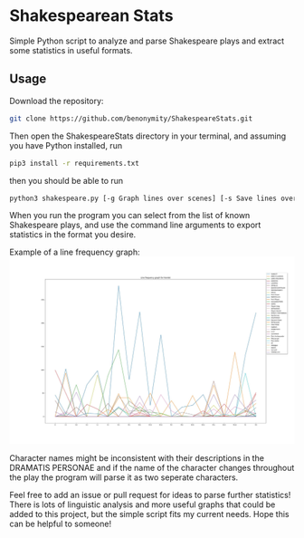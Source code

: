 # Shakespearean Stats
Simple Python script to analyze and parse Shakespeare plays and extract some statistics in useful formats.
## Usage
Download the repository:
```sh
git clone https://github.com/benonymity/ShakespeareStats.git
```
Then open the ShakespeareStats directory in your terminal, and assuming you have Python installed, run
```sh
pip3 install -r requirements.txt
```
then you should be able to run 
```sh
python3 shakespeare.py [-g Graph lines over scenes] [-s Save lines over scenes as a CSV file] [-p Print stats to terminal]
```

When you run the program you can select from the list of known Shakespeare plays, and use the command line arguments to export statistics in the format you desire.

Example of a line frequency graph:
![Hamlet](Hamlet.jpg)

Character names might be inconsistent with their descriptions in the DRAMATIS PERSONAE and if the name of the character changes throughout the play the program will parse it as two seperate characters.

Feel free to add an issue or pull request for ideas to parse further statistics! There is lots of linguistic analysis and more useful graphs that could be added to this project, but the simple script fits my current needs. Hope this can be helpful to someone!
